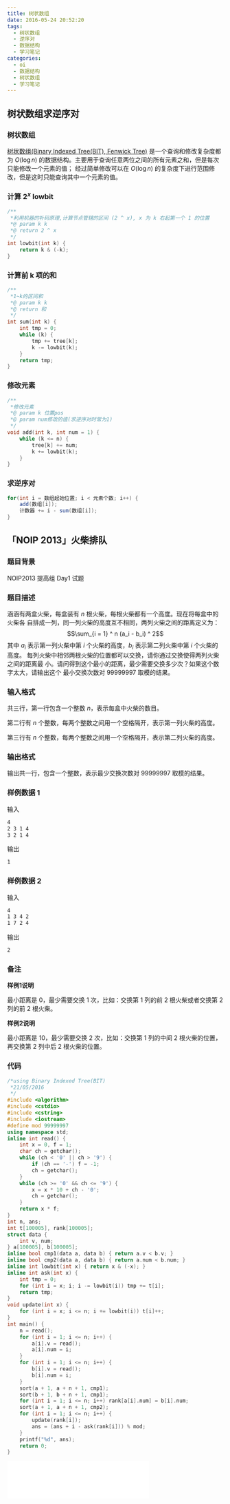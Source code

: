 ```yaml
---
title: 树状数组
date: 2016-05-24 20:52:20
tags:
  - 树状数组
  - 逆序对
  - 数据结构
  - 学习笔记
categories: 
  - oi
  - 数据结构
  - 树状数组
  - 学习笔记
---
```

## 树状数组求逆序对

### 树状数组
[树状数组(Binary Indexed Tree(BIT), Fenwick Tree)](https://en.wikipedia.org/wiki/Fenwick_tree) 是一个查询和修改复杂度都为 $O(\log n)$ 的数据结构。主要用于查询任意两位之间的所有元素之和，但是每次只能修改一个元素的值；
经过简单修改可以在 $O(\log n)$ 的复杂度下进行范围修改，但是这时只能查询其中一个元素的值。
<!-- more -->
### 计算 $2 ^ x$ lowbit

``` cpp
/**
 *利用机器的补码原理,计算节点管辖的区间 (2 ^ x), x 为 k 右起第一个 1 的位置
 *@ param k k
 *@ return 2 ^ x
 */
int lowbit(int k) {
    return k & (-k);
}
```
### 计算前 k 项的和
``` cpp
/**
 *1~k的区间和
 *@ param k k
 *@ return 和
 */
int sum(int k) {
    int tmp = 0;  
    while (k) {
        tmp += tree[k];  
        k -= lowbit(k);  
    }
    return tmp;  
}
```
### 修改元素
``` cpp
/**
 *修改元素
 *@ param k 位置pos
 *@ param num修改的值(求逆序对时常为1)
 */
void add(int k, int num = 1) {  
    while (k <= n) {  
        tree[k] += num;  
        k += lowbit(k);  
    }  
}  
```
### 求逆序对
``` java
for(int i = 数组起始位置; i < 元素个数; i++) {
    add(数组[i]);
    计数器 += i - sum(数组[i]);
}
```
## 「NOIP 2013」火柴排队
### 题目背景
NOIP2013 提高组 Day1 试题
### 题目描述
涵涵有两盒火柴，每盒装有 $n$ 根火柴，每根火柴都有一个高度。现在将每盒中的火柴各
自排成一列，同一列火柴的高度互不相同，两列火柴之间的距离定义为：
$$\sum_{i = 1} ^ n (a_i - b_i) ^ 2$$
其中 $a_i$ 表示第一列火柴中第 $i$ 个火柴的高度，$b_i$ 表示第二列火柴中第 $i$ 个火柴的高度。
每列火柴中相邻两根火柴的位置都可以交换，请你通过交换使得两列火柴之间的距离最
小。请问得到这个最小的距离，最少需要交换多少次？如果这个数字太大，请输出这个
最小交换次数对 $99999997$ 取模的结果。 
### 输入格式
共三行，第一行包含一个整数 $n$，表示每盒中火柴的数目。 

第二行有 $n$ 个整数，每两个整数之间用一个空格隔开，表示第一列火柴的高度。 

第三行有 $n$ 个整数，每两个整数之间用一个空格隔开，表示第二列火柴的高度。 
### 输出格式
输出共一行，包含一个整数，表示最少交换次数对 $99999997$ 取模的结果。
### 样例数据 1
输入
``` bash
4 
2 3 1 4 
3 2 1 4
```
输出
``` bash
1
```
### 样例数据 2
输入
``` bash
4 
1 3 4 2 
1 7 2 4
```
输出
``` bash
2
```
### 备注
**样例1说明**

最小距离是 $0$，最少需要交换 $1$ 次，比如：交换第 $1$ 列的前 $2$ 根火柴或者交换第 $2$ 列的前 $2$ 根火柴。

**样例2说明**

最小距离是 $10$，最少需要交换 $2$ 次，比如：交换第 $1$ 列的中间 $2$ 根火柴的位置，再交换第 $2$ 列中后 $2$ 根火柴的位置。 
### 代码
``` cpp
/*using Binary Indexed Tree(BIT)
 *21/05/2016
 */
#include <algorithm>
#include <cstdio>
#include <cstring>
#include <iostream>
#define mod 99999997
using namespace std;
inline int read() {
    int x = 0, f = 1;
    char ch = getchar();
    while (ch < '0' || ch > '9') {
        if (ch == '-') f = -1;
        ch = getchar();
    }
    while (ch >= '0' && ch <= '9') {
        x = x * 10 + ch - '0';
        ch = getchar();
    }
    return x * f;
}
int n, ans;
int t[100005], rank[100005];
struct data {
    int v, num;
} a[100005], b[100005];
inline bool cmp1(data a, data b) { return a.v < b.v; }
inline bool cmp2(data a, data b) { return a.num < b.num; }
inline int lowbit(int x) { return x & (-x); }
inline int ask(int x) {
    int tmp = 0;
    for (int i = x; i; i -= lowbit(i)) tmp += t[i];
    return tmp;
}
void update(int x) {
    for (int i = x; i <= n; i += lowbit(i)) t[i]++;
}
int main() {
    n = read();
    for (int i = 1; i <= n; i++) {
        a[i].v = read();
        a[i].num = i;
    }
    for (int i = 1; i <= n; i++) {
        b[i].v = read();
        b[i].num = i;
    }
    sort(a + 1, a + n + 1, cmp1);
    sort(b + 1, b + n + 1, cmp1);
    for (int i = 1; i <= n; i++) rank[a[i].num] = b[i].num;
    sort(a + 1, a + n + 1, cmp2);
    for (int i = 1; i <= n; i++) {
        update(rank[i]);
        ans = (ans + i - ask(rank[i])) % mod;
    }
    printf("%d", ans);
    return 0;
}
```
<iframe frameborder="no" border="0" marginwidth="0" marginheight="0" width=330 height=86 src="//music.163.com/outchain/player?type=2&id=785902&auto=1&height=66"></iframe>